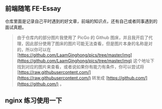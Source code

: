 ## 前端随笔 FE-Essay

仓库里面是记录自己平时遇到的好文章，前端的知识点，还有自己或者同事遇到的面试真题。

>   由于仓库内的部分图片我使用了 PicGo 的 Github 图床，并且我开启了代理，因此部分使用了图床的图片可能无法查看，但是图片本身的名称是对的，所以你可以在 [https://github.com/LaamGinghong/pics/tree/master/img](https://github.com/LaamGinghong/pics/tree/master/img) 这个地址下找到对应的图片来查看，或者说如果你有能力有条件，你可以尝试将 [https://raw.githubusercontent.com/](https://raw.githubusercontent.com/) 转发成 [https://github.com/](https://github.com/) 。

## nginx 练习使用一下

